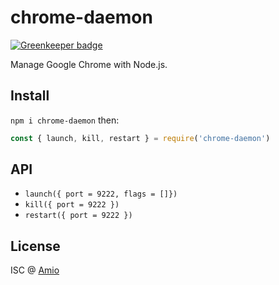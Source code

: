 # chrome-daemon

[![Greenkeeper badge](https://badges.greenkeeper.io/amio/chrome-daemon.svg)](https://greenkeeper.io/)

Manage Google Chrome with Node.js.

## Install

`npm i chrome-daemon` then:

```javascript
const { launch, kill, restart } = require('chrome-daemon')
```

## API

- `launch({ port = 9222, flags = []})`
- `kill({ port = 9222 })`
- `restart({ port = 9222 })`

## License

ISC @ [Amio](https://github.com/amio)
